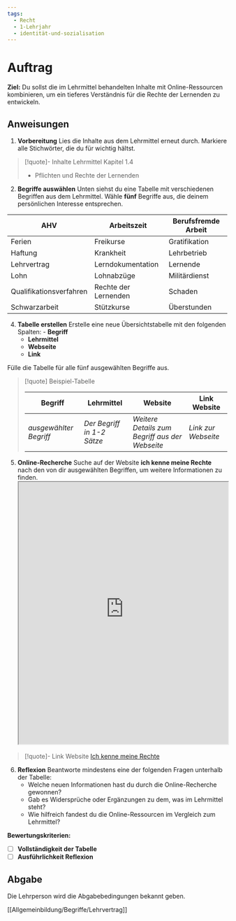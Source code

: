 ```yaml
---
tags:
  - Recht
  - 1-Lehrjahr
  - identität-und-sozialisation
---
```

# Auftrag

**Ziel:** Du sollst die im Lehrmittel behandelten Inhalte mit Online-Ressourcen kombinieren, um ein tieferes Verständnis für die Rechte der Lernenden zu entwickeln.
## Anweisungen

1. **Vorbereitung**
	Lies die Inhalte aus dem Lehrmittel erneut durch. Markiere alle Stichwörter, die du für wichtig hältst.

>[!quote]- Inhalte Lehrmittel
>Kapitel 1.4
>- Pflichten und Rechte der Lernenden


2. **Begriffe auswählen**
	Unten siehst du eine Tabelle mit verschiedenen Begriffen aus dem Lehrmittel. Wähle **fünf** Begriffe aus, die deinem persönlichen Interesse entsprechen.


|AHV|Arbeitszeit|Berufsfremde Arbeit|
|---|---|---|
|Ferien|Freikurse|Gratifikation|
|Haftung|Krankheit|Lehrbetrieb|
|Lehrvertrag|Lerndokumentation|Lernende|
|Lohn|Lohnabzüge|Militärdienst|
|Qualifikationsverfahren|Rechte der Lernenden|Schaden|
|Schwarzarbeit|Stützkurse|Überstunden|

4. **Tabelle erstellen**
	Erstelle eine neue Übersichtstabelle mit den folgenden Spalten:
    	- **Begriff**
	- **Lehrmittel**
	- **Webseite**
	- **Link**

Fülle die Tabelle für alle fünf ausgewählten Begriffe aus.

>[!quote] Beispiel-Tabelle
>
>|Begriff|Lehrmittel|Website|Link Website|
>|---|---|---|---|
>|_ausgewählter Begriff_|_Der Begriff in 1-2 Sätze_|_Weitere Details zum Begriff aus der Webseite_|_Link zur Webseite_|


5. **Online-Recherche**
	Suche auf der Website **ich kenne meine Rechte** nach den von dir ausgewählten Begriffen, um weitere Informationen zu finden.
    <iframe width="100%" height="600" src="https://www.rechte-der-lernenden.ch/von-a-z/" allowfullscreen allow="geolocation *; autoplay; encrypted-media"></iframe>
>[!quote]- Link Website
>[Ich kenne meine Rechte](https://www.rechte-der-lernenden.ch/von-a-z/)

6. **Reflexion**
	Beantworte mindestens eine der folgenden Fragen unterhalb der Tabelle:
    - Welche neuen Informationen hast du durch die Online-Recherche gewonnen?
    - Gab es Widersprüche oder Ergänzungen zu dem, was im Lehrmittel steht?
    - Wie hilfreich fandest du die Online-Ressourcen im Vergleich zum Lehrmittel?

**Bewertungskriterien:**

- [ ] **Vollständigkeit der Tabelle** 
- [ ] **Ausführlichkeit Reflexion** 

## Abgabe
Die Lehrperson wird die Abgabebedingungen bekannt geben.

[[Allgemeinbildung/Begriffe/Lehrvertrag]]
